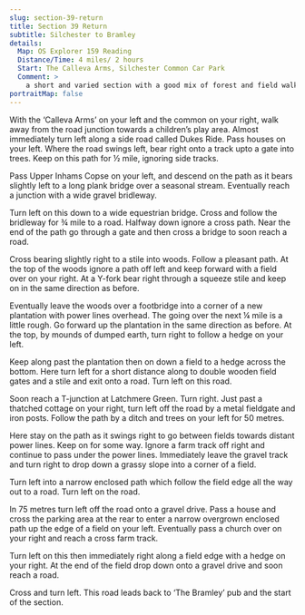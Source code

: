 ```yaml
---
slug: section-39-return
title: Section 39 Return
subtitle: Silchester to Bramley
details:
  Map: OS Explorer 159 Reading
  Distance/Time: 4 miles/ 2 hours
  Start: The Calleva Arms, Silchester Common Car Park
  Comment: >
    a short and varied section with a good mix of forest and field walking.
portraitMap: false
---
```

With the ‘Calleva Arms’ on your left and the common on your right, walk away from the road junction towards a children’s play area. Almost immediately turn left along a side road called Dukes Ride. Pass houses on your left. Where the road swings left, bear right onto a track upto a gate into trees. Keep on this path for ½ mile, ignoring side tracks.

Pass Upper Inhams Copse on your left, and descend on the path as it bears slightly left to a long plank bridge over a seasonal stream. Eventually reach a junction with a wide gravel bridleway.

Turn left on this down to a wide equestrian bridge. Cross and follow the bridleway for ¾ mile to a road. Halfway down ignore a cross path. Near the end of the path go through a gate and then cross a bridge to soon reach a road.

Cross bearing slightly right to a stile into woods. Follow a pleasant path. At the top of the woods ignore a path off left and keep forward with a field over on your right. At a Y-fork bear right through a squeeze stile and keep on in the same direction as before.

Eventually leave the woods over a footbridge into a corner of a new plantation with power lines overhead. The going over the next ¼ mile is a little rough. Go forward up the plantation in the same direction as before. At the top, by mounds of dumped earth, turn right to follow a hedge on your left.

Keep along past the plantation then on down a field to a hedge across the bottom. Here turn left for a short distance along to double wooden field gates and a stile and exit onto a road. Turn left on this road.

Soon reach a T-junction at Latchmere Green. Turn right. Just past a thatched cottage on your right, turn left off the road by a metal fieldgate and iron posts. Follow the path by a ditch and trees on your left for 50 metres.

Here stay on the path as it swings right to go between fields towards distant power lines. Keep on for some way. Ignore a farm track off right and continue to pass under the power lines. Immediately leave the gravel track and turn right to drop down a grassy slope into a corner of a field.

Turn left into a narrow enclosed path which follow the field edge all the way out to a road. Turn left on the road.

In 75 metres turn left off the road onto a gravel drive. Pass a house and cross the parking area at the rear to enter a narrow overgrown enclosed path up the edge of a field on your left. Eventually pass a church over on your right and reach a cross farm track.

Turn left on this then immediately right along a field edge with a hedge on your right. At the end of the field drop down onto a gravel drive and soon reach a road.

Cross and turn left. This road leads back to ‘The Bramley’ pub and the start of the section.

